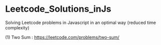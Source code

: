 # Leetcode_Solutions_inJs

Solving Leetcode problems in Javascript in an optimal way (reduced time complexity)

(1) Two Sum : https://leetcode.com/problems/two-sum/
